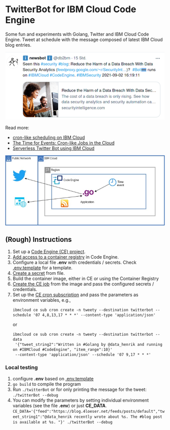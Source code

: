 # TwitterBot for IBM Cloud Code Engine
Some fun and experiments with Golang, Twitter and IBM Cloud Code Engine. Tweet at schedule with the message composed of latest IBM Cloud blog entries.

![A sample tweet](images/twitterbot1.png)

Read more:
- [cron-like scheduling on IBM Cloud](https://blog.4loeser.net/2021/03/cron-like-scheduling-on-ibm-cloud.html)
- [The Time for Events: Cron-like Jobs in the Cloud](https://www.ibm.com/cloud/blog/the-time-for-events-cron-like-jobs-in-the-cloud)
- [Serverless Twitter Bot using IBM Cloud](https://blog.4loeser.net/2021/09/serverless-twitter-bot-ibm-cloud.html)


![Architecture](/images/architecture.jpg)

## (Rough) Instructions

1. Set up a [Code Engine (CE) project](https://cloud.ibm.com/docs/codeengine?topic=codeengine-manage-project).
2. [Add access to a container registry](https://cloud.ibm.com/docs/codeengine?topic=codeengine-add-registry) in Code Engine.
3. Configure a local file **.env** with credentials / secrets. Check [.env.template](.env.template) for a template.
4. [Create a secret](https://cloud.ibm.com/docs/codeengine?topic=codeengine-configmap-secret#secret-create) from file.
5. Build the container image, either in CE or using the Container Registry
6. [Create the CE job](https://cloud.ibm.com/docs/codeengine?topic=codeengine-cli#cli-application-create) from the image and pass the configured secrets / credentials.
7. Set up the [CE cron subscription](https://cloud.ibm.com/docs/codeengine?topic=codeengine-subscribe-cron-tutorial) and pass the parameters as environment variables, e.g., 
   ```
   ibmcloud ce sub cron create -n tweety --destination twitterbot --schedule '07 4,8,13,17 * * *' --content-type 'application/json'
   ```
   or
   ```
   ibmcloud ce sub cron create -n tweety --destination twitterbot --data
    '{"tweet_string2":"Written in #Golang by @data_henrik and running on #IBMCloud #CodeEngine", "item_range":10}' 
    --content-type 'application/json' --schedule '07 9,17 * * *'
   ```

### Local testing
1. configure **.env** based on [.env.template](.env.template)
2. `go build` to compile the program
3. Run `./twitterBot` or for only printing the message for the tweet: `./twitterBot --debug`
4. You can modify the parameters by setting individual environment variables (see the file **.env**) or just **CE_DATA**. `CE_DATA='{"feed":"https://blog.4loeser.net/feeds/posts/default","tweet_string1":"@data_henrik recently wrote about %s. The #blog post is available at %s. "}' ./twitterBot --debug`
